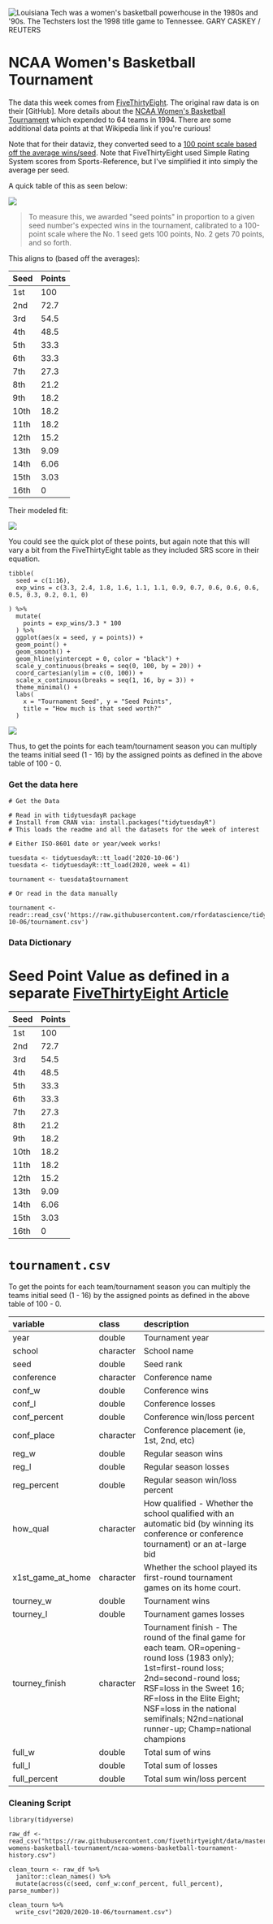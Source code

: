 ![Louisiana Tech was a women's basketball powerhouse in the 1980s and '90s. The Techsters lost the 1998 title game to Tennessee. GARY CASKEY / REUTERS](https://fivethirtyeight.com/wp-content/uploads/2019/03/RTRCCTZ-4x3.jpg?w=1150)

# NCAA Women's Basketball Tournament

The data this week comes from [FiveThirtyEight](https://fivethirtyeight.com/features/louisiana-tech-was-the-uconn-of-the-80s/). The original raw data is on their [GitHub]. More details about the [NCAA Women's Basketball Tournament](https://en.wikipedia.org/wiki/NCAA_Division_I_Women%27s_Basketball_Tournament) which expended to 64 teams in 1994. There are some additional data points at that Wikipedia link if you're curious!

Note that for their dataviz, they converted seed to a [100 point scale based off the average wins/seed](https://fivethirtyeight.com/features/tom-izzo-is-the-best-coach-in-modern-ncaa-tournament-history-by-far/). Note that FiveThirtyEight used Simple Rating System scores from Sports-Reference, but I've simplified it into simply the average per seed.

A quick table of this as seen below:  

![](https://fivethirtyeight.com/wp-content/uploads/2015/03/paine-datalab-izzo-table1.png?w=575)

> To measure this, we awarded "seed points" in proportion to a given seed number's expected wins in the tournament, calibrated to a 100-point scale where the No. 1 seed gets 100 points, No. 2 gets 70 points, and so forth.

This aligns to (based off the averages):  

|Seed  |Points|
|:-----|:-----|
| 1st | 100 |
| 2nd | 72.7 |
| 3rd | 54.5 |
| 4th | 48.5 |
| 5th | 33.3 |
| 6th | 33.3 |
| 7th | 27.3 |
| 8th | 21.2 |
| 9th | 18.2 |
| 10th | 18.2 |
| 11th | 18.2 |
| 12th | 15.2 |
| 13th | 9.09 |
| 14th | 6.06 |
| 15th | 3.03 |
| 16th | 0 |

Their modeled fit:

![](https://fivethirtyeight.com/wp-content/uploads/2019/03/Paine-womens-bball-programs.03tk-0305-1.png?w=575)

You could see the quick plot of these points, but again note that this will vary a bit from the FiveThirtyEight table as they included SRS score in their equation.  

```{r}
tibble(
  seed = c(1:16),
  exp_wins = c(3.3, 2.4, 1.8, 1.6, 1.1, 1.1, 0.9, 0.7, 0.6, 0.6, 0.6, 0.5, 0.3, 0.2, 0.1, 0)
  
) %>% 
  mutate(
    points = exp_wins/3.3 * 100
  ) %>% 
  ggplot(aes(x = seed, y = points)) +
  geom_point() +
  geom_smooth() +
  geom_hline(yintercept = 0, color = "black") +
  scale_y_continuous(breaks = seq(0, 100, by = 20)) +
  coord_cartesian(ylim = c(0, 100)) +
  scale_x_continuous(breaks = seq(1, 16, by = 3)) +
  theme_minimal() +
  labs(
    x = "Tournament Seed", y = "Seed Points",
    title = "How much is that seed worth?"
  )

```

![](tourney-fit.png)

Thus, to get the points for each team/tournament season you can multiply the teams initial seed (1 - 16) by the assigned points as defined in the above table of 100 - 0.

### Get the data here

```{r}
# Get the Data

# Read in with tidytuesdayR package 
# Install from CRAN via: install.packages("tidytuesdayR")
# This loads the readme and all the datasets for the week of interest

# Either ISO-8601 date or year/week works!

tuesdata <- tidytuesdayR::tt_load('2020-10-06')
tuesdata <- tidytuesdayR::tt_load(2020, week = 41)

tournament <- tuesdata$tournament

# Or read in the data manually

tournament <- readr::read_csv('https://raw.githubusercontent.com/rfordatascience/tidytuesday/main/data/2020/2020-10-06/tournament.csv')

```
### Data Dictionary

# Seed Point Value as defined in a separate [FiveThirtyEight Article](https://fivethirtyeight.com/features/tom-izzo-is-the-best-coach-in-modern-ncaa-tournament-history-by-far/)

|Seed  |Points|
|:-----|:-----|
| 1st | 100 |
| 2nd | 72.7 |
| 3rd | 54.5 |
| 4th | 48.5 |
| 5th | 33.3 |
| 6th | 33.3 |
| 7th | 27.3 |
| 8th | 21.2 |
| 9th | 18.2 |
| 10th | 18.2 |
| 11th | 18.2 |
| 12th | 15.2 |
| 13th | 9.09 |
| 14th | 6.06 |
| 15th | 3.03 |
| 16th | 0 |

# `tournament.csv`

To get the points for each team/tournament season you can multiply the teams initial seed (1 - 16) by the assigned points as defined in the above table of 100 - 0.

|variable          |class     |description |
|:-----------------|:---------|:-----------|
|year              |double    | Tournament year |
|school            |character | School name |
|seed              |double    | Seed rank |
|conference        |character | Conference name |
|conf_w            |double    | Conference wins |
|conf_l            |double    | Conference losses |
|conf_percent      |double    | Conference win/loss percent |
|conf_place        |character | Conference placement (ie, 1st, 2nd, etc) |
|reg_w             |double    | Regular season wins |
|reg_l             |double    | Regular season losses |
|reg_percent       |double    | Regular season win/loss percent|
|how_qual          |character | How qualified - Whether the school qualified with an automatic bid (by winning its conference or conference tournament) or an at-large bid |
|x1st_game_at_home |character | Whether the school played its first-round tournament games on its home court. |
|tourney_w         |double    | Tournament wins |
|tourney_l         |double    | Tournament games losses |
|tourney_finish    |character | Tournament finish - The round of the final game for each team. OR=opening-round loss (1983 only); 1st=first-round loss; 2nd=second-round loss; RSF=loss in the Sweet 16; RF=loss in the Elite Eight; NSF=loss in the national semifinals; N2nd=national runner-up; Champ=national champions |
|full_w            |double    | Total sum of wins |
|full_l            |double    | Total sum of losses |
|full_percent      |double    | Total sum win/loss percent |

### Cleaning Script

```{r}
library(tidyverse)

raw_df <- read_csv("https://raw.githubusercontent.com/fivethirtyeight/data/master/ncaa-womens-basketball-tournament/ncaa-womens-basketball-tournament-history.csv")

clean_tourn <- raw_df %>% 
  janitor::clean_names() %>% 
  mutate(across(c(seed, conf_w:conf_percent, full_percent), parse_number))

clean_tourn %>% 
  write_csv("2020/2020-10-06/tournament.csv")

```
